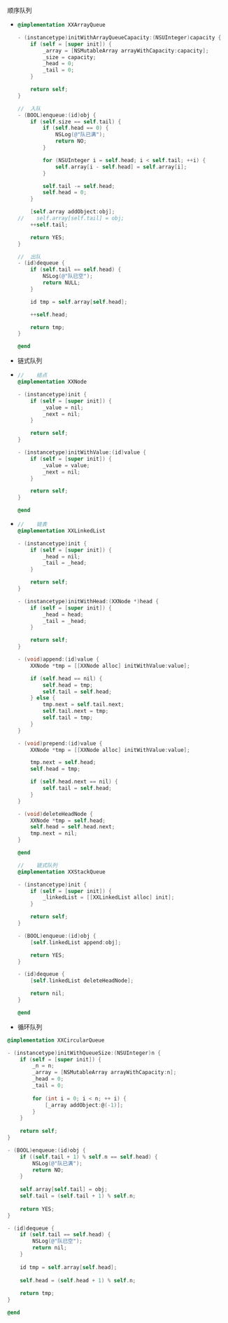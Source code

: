 顺序队列

* ```Objective-C
  @implementation XXArrayQueue

  - (instancetype)initWithArrayQueueCapacity:(NSUInteger)capacity {
      if (self = [super init]) {
          _array = [NSMutableArray arrayWithCapacity:capacity];
          _size = capacity;
          _head = 0;
          _tail = 0;
      }

      return self;
  }

  //  入队
  - (BOOL)enqueue:(id)obj {
      if (self.size == self.tail) {
          if (self.head == 0) {
              NSLog(@"队已满");
              return NO;
          }

          for (NSUInteger i = self.head; i < self.tail; ++i) {
              self.array[i - self.head] = self.array[i];
          }

          self.tail -= self.head;
          self.head = 0;
      }

      [self.array addObject:obj];
  //    self.array[self.tail] = obj;
      ++self.tail;

      return YES;
  }

  //  出队
  - (id)dequeue {
      if (self.tail == self.head) {
          NSLog(@"队已空");
          return NULL;
      }

      id tmp = self.array[self.head];

      ++self.head;

      return tmp;
  }

  @end
  ```
* 链式队列

* ```Objective-C
  //    结点
  @implementation XXNode

  - (instancetype)init {
      if (self = [super init]) {
          _value = nil;
          _next = nil;
      }

      return self;
  }

  - (instancetype)initWithValue:(id)value {
      if (self = [super init]) {
          _value = value;
          _next = nil;
      }

      return self;
  }

  @end
  ```
* ```Objective-C
  //    链表
  @implementation XXLinkedList

  - (instancetype)init {
      if (self = [super init]) {
          _head = nil;
          _tail = _head;
      }

      return self;
  }

  - (instancetype)initWithHead:(XXNode *)head {
      if (self = [super init]) {
          _head = head;
          _tail = _head;
      }

      return self;
  }

  - (void)append:(id)value {
      XXNode *tmp = [[XXNode alloc] initWithValue:value];

      if (self.head == nil) {
          self.head = tmp;
          self.tail = self.head;
      } else {
          tmp.next = self.tail.next;
          self.tail.next = tmp;
          self.tail = tmp;
      }
  }

  - (void)prepend:(id)value {
      XXNode *tmp = [[XXNode alloc] initWithValue:value];

      tmp.next = self.head;
      self.head = tmp;

      if (self.head.next == nil) {
          self.tail = self.head;
      }
  }

  - (void)deleteHeadNode {
      XXNode *tmp = self.head;
      self.head = self.head.next;
      tmp.next = nil;
  }

  @end
  ```

  ```Objective-C
  //    链式队列
  @implementation XXStackQueue

  - (instancetype)init {
      if (self = [super init]) {
          _linkedList = [[XXLinkedList alloc] init];
      }

      return self;
  }

  - (BOOL)enqueue:(id)obj {
      [self.linkedList append:obj];

      return YES;
  }

  - (id)dequeue {
      [self.linkedList deleteHeadNode];

      return nil;
  }

  @end
  ```
* 循环队列


```Objective-C
@implementation XXCircularQueue

- (instancetype)initWithQueueSize:(NSUInteger)n {
    if (self = [super init]) {
        _n = n;
        _array = [NSMutableArray arrayWithCapacity:n];
        _head = 0;
        _tail = 0;
        
        for (int i = 0; i < n; ++ i) {
            [_array addObject:@(-1)];
        }
    }
    
    return self;
}

- (BOOL)enqueue:(id)obj {
    if ((self.tail + 1) % self.n == self.head) {
        NSLog(@"队已满");
        return NO;
    }
    
    self.array[self.tail] = obj;
    self.tail = (self.tail + 1) % self.n;
    
    return YES;
}

- (id)dequeue {
    if (self.tail == self.head) {
        NSLog(@"队已空");
        return nil;
    }
    
    id tmp = self.array[self.head];
    
    self.head = (self.head + 1) % self.n;
    
    return tmp;
}

@end

```



